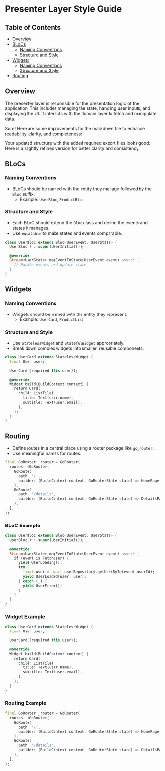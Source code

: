 # Presenter Layer Style Guide

## Table of Contents

- [Overview](#overview)
- [BLoCs](#blocs)
  - [Naming Conventions](#naming-conventions)
  - [Structure and Style](#structure-and-style)
- [Widgets](#widgets)
  - [Naming Conventions](#naming-conventions-1)
  - [Structure and Style](#structure-and-style-1)
- [Routing](#routing)

## Overview

The presenter layer is responsible for the presentation logic of the application. This includes managing the state, handling user inputs, and displaying the UI. It interacts with the domain layer to fetch and manipulate data.

Sure! Here are some improvements for the markdown file to enhance readability, clarity, and completeness:

Your updated structure with the added required export files looks good. Here is a slightly refined version for better clarity and consistency:

## BLoCs

### Naming Conventions

- BLoCs should be named with the entity they manage followed by the `Bloc` suffix.
  - Example: `UserBloc`, `ProductBloc`

### Structure and Style

- Each BLoC should extend the `Bloc` class and define the events and states it manages.
- Use `equatable` to make states and events comparable.

```dart
class UserBloc extends Bloc<UserEvent, UserState> {
  UserBloc() : super(UserInitial());

  @override
  Stream<UserState> mapEventToState(UserEvent event) async* {
    // Handle events and update state
  }
}
```

## Widgets

### Naming Conventions

- Widgets should be named with the entity they represent.
  - Example: `UserCard`, `ProductList`

### Structure and Style

- Use `StatelessWidget` and `StatefulWidget` appropriately.
- Break down complex widgets into smaller, reusable components.

```dart
class UserCard extends StatelessWidget {
  final User user;

  UserCard({required this.user});

  @override
  Widget build(BuildContext context) {
    return Card(
      child: ListTile(
        title: Text(user.name),
        subtitle: Text(user.email),
      ),
    );
  }
}
```

## Routing

- Define routes in a central place using a router package like `go_router`.
- Use meaningful names for routes.

```dart
final GoRouter _router = GoRouter(
  routes: <GoRoute>[
    GoRoute(
      path: '/',
      builder: (BuildContext context, GoRouterState state) => HomePage(),
    ),
    GoRoute(
      path: '/details',
      builder: (BuildContext context, GoRouterState state) => DetailsPage(),
    ),
  ],
);
```

### BLoC Example

```dart
class UserBloc extends Bloc<UserEvent, UserState> {
  UserBloc() : super(UserInitial());

  @override
  Stream<UserState> mapEventToState(UserEvent event) async* {
    if (event is FetchUser) {
      yield UserLoading();
      try {
        final user = await userRepository.getUserById(event.userId);
        yield UserLoaded(user: user);
      } catch (_) {
        yield UserError();
      }
    }
  }
}
```

### Widget Example

```dart
class UserCard extends StatelessWidget {
  final User user;

  UserCard({required this.user});

  @override
  Widget build(BuildContext context) {
    return Card(
      child: ListTile(
        title: Text(user.name),
        subtitle: Text(user.email),
      ),
    );
  }
}
```

### Routing Example

```dart
final GoRouter _router = GoRouter(
  routes: <GoRoute>[
    GoRoute(
      path: '/',
      builder: (BuildContext context, GoRouterState state) => HomePage(),
    ),
    GoRoute(
      path: '/details',
      builder: (BuildContext context, GoRouterState state) => DetailsPage(),
    ),
  ],
);
```
